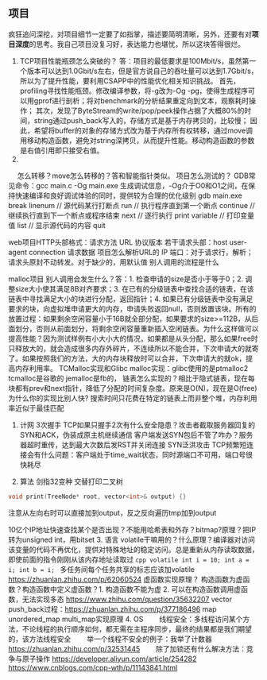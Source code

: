 ## 项目
疯狂追问深挖，对项目细节一定要了如指掌，描述要简明清晰，另外，还要有对**项目深度**的思考。我自己项目没复习好，表达能力也堪忧，所以这块答得很烂。
 1. TCP项目性能瓶颈怎么突破的？
    答：项目的最低要求是100Mbit/s，虽然第一个版本可以达到1.0Gbit/s左右，但是官方说自己的吞吐量可以达到1.7Gbit/s，所以为了提升性能，要利用CSAPP中的性能优化相关知识挑战。
    首先，profiling寻找性能瓶颈。修改编译参数，将-g改为-Og -pg，使得生成程序可以用gprof进行剖析；将对benchmark的分析结果重定向到文本，观察耗时操作；
    其次，发现了ByteStream的write/pop/peek操作占据了大概80%的时间，string通过push_back写入的，存储方式是基于内存拷贝的，比较慢；
    因此，希望将buffer的对象的存储方式改为基于内存所有权转移，通过move调用移动构造函数，避免对string深拷贝，从而提升性能。移动构造函数的参数是右值引用即只接受右值。
 2. 

　 怎么转移？move怎么转移的？答和智能指针类似。
   项目怎么测试的？
   GDB常见命令：gcc main.c -Og main.exe 生成调试信息，-Og介于O0和O1之间，在保持快速编译和良好调试体验的同时，提供较为合理的优化级别
   gdb main.exe
   break linenum  // 源代码某行打断点
   run  // 执行程序直到第一个断点
   continue  // 继续执行直到下一个断点或程序结束
   next  // 逐行执行
   print variable  // 打印变量值
   list  // 显示源代码的内容
   quit 

   web项目HTTP头部格式：请求方法 URL 协议版本 若干请求头部：host user-agent connection 请求数据
   项目怎么解析URL的 IP 端口：对于请求行，解析；请求头原封不动转发。对于缺少的，用默认值
   别人调用的流程是什么

   malloc项目
   别人调用会发生什么？答：1. 检查申请的size是否小于等于0；2. 调整size大小使其满足8B对齐要求；3. 在已有的分级链表中查找合适的链表，在该链表中寻找满足大小的块进行分配，返回指针；4. 如果已有分级链表中没有满足要求的块，向虚拟堆申请更大的内存，申请失败返回null，否则放置该块。所有的放置过程：如果剩余空闲容量小于16B就全部分配，如果要求的size>=112B，从后面划分，否则从前面划分，将剩余空闲容量重新插入空闲链表。为什么这样做可以提高性能？因为测试样例有小大小大的情况，如果都是从头分配，那么如果free时只释放大的，就会造成很多内存外碎片，不连续所以不能合并，下次申请大的就寄了。如果按照我们的方法，大的内存块释放时可以合并，下次申请大的就ok，提高内存利用率。
   TCMalloc实现和Glibc malloc实现：glibc使用的是ptmalloc2 tcmalloc是谷歌的 jemalloc是fb的，
   链表怎么实现的？相比于隐式链表，现在每块都有prev和next指针，降低了分配的时间复杂度。原来是O(N)，现在是O(free)
   为什么你的实现比别人快? 搜索时间只花费在特定的链表上而非整个堆，内存利用率近似于最佳匹配

 1. 计网
   3次握手
   TCP如果只握手2次有什么安全隐患？攻击者截取服务器回复的SYN和ACK，伪装成原主机继续通信
   客户端发送SYN包后不管了咋办？服务器超时重传，达到最大次数后发RST并关闭连接
   SYN泛洪攻击
   TCP频繁短连接会有什么问题：客户端处于time_wait状态，同时源端口不可用，端口号很快耗尽

 2. 算法
   剑指32变种 交替打印二叉树
   ```cpp
   void print(TreeNode* root, vector<int>& output) {}
   ```
   注意从左向右时可以直接加到output，反之反向遍历tmp加到output

   10亿个IP地址快速查找某个是否出现？不能用哈希表和外存？bitmap?原理？把IP转为unsigned int，用bitset
 3. 语言
    volatile干嘛用的？什么原理？编译器对访问该变量的代码不再优化，提供对特殊地址的稳定访问。总是重新从内存读取数据，即使前面的指令刚刚从该内存地址读取过
    ```cpp
    volatile int i = 10;
    int a = i;
    int b = i;
    ```
    多任务间每个任务共享的标志应该加volatile https://zhuanlan.zhihu.com/p/62060524
    虚函数实现原理？
    构造函数为虚函数？构造函数中定义虚函数？1. 构造函数不能为虚 2. 可以在构造函数调用虚函数，无法实现多态 https://www.zhihu.com/question/35632207
    vector push_back过程：https://zhuanlan.zhihu.com/p/377186496
    map unordered_map multi_map实现原理
 4. OS
　　线程安全：多线程访问某个方法，不论线程的执行顺序如何，都无需在主程序同步，最终的结果都是我们期望的，该方法线程安全
　　举一个线程不安全的例子：我举了计数器 https://zhuanlan.zhihu.com/p/32531445
　　除了加锁还有什么解决方法：竞争与原子操作  https://developer.aliyun.com/article/254282 https://www.cnblogs.com/cpp-wth/p/11143841.html
